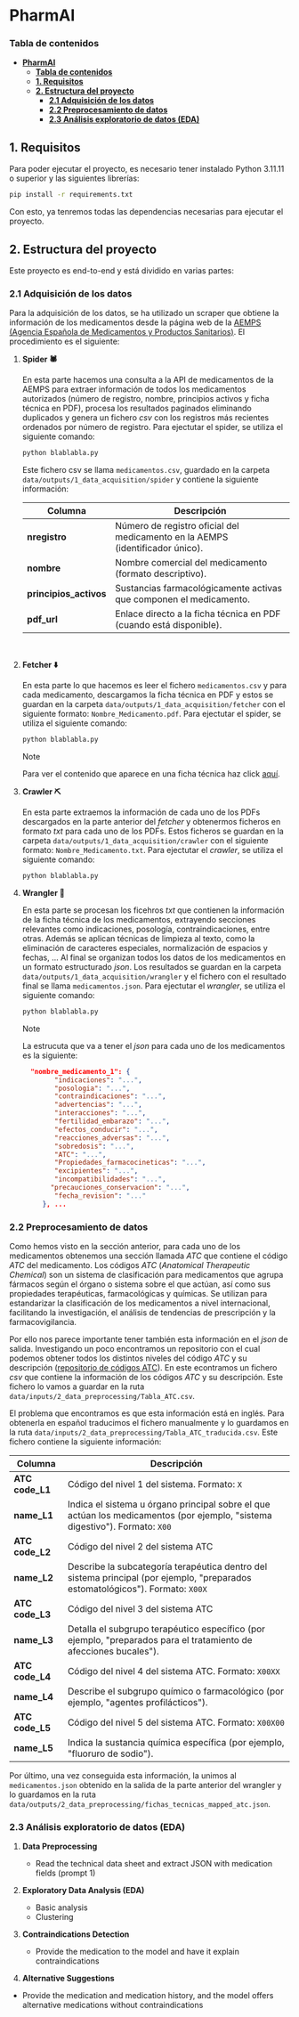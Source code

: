 # **PharmAI**

### **Tabla de contenidos**
- [**PharmAI**](#pharmai)
    - [**Tabla de contenidos**](#tabla-de-contenidos)
  - [**1. Requisitos**](#1-requisitos)
  - [**2. Estructura del proyecto**](#2-estructura-del-proyecto)
    - [**2.1 Adquisición de los datos**](#21-adquisición-de-los-datos)
    - [**2.2 Preprocesamiento de datos**](#22-preprocesamiento-de-datos)
    - [**2.3 Análisis exploratorio de datos (EDA)**](#23-análisis-exploratorio-de-datos-eda)


## **1. Requisitos**
Para poder ejecutar el proyecto, es necesario tener instalado Python 3.11.11 o superior y las siguientes librerías:

```bash
pip install -r requirements.txt
```
Con esto, ya tenremos todas las dependencias necesarias para ejecutar el proyecto.

## **2. Estructura del proyecto**

Este proyecto es end-to-end y está dividido en varias partes:

### **2.1 Adquisición de los datos**

Para la adquisición de los datos, se ha utilizado un scraper que obtiene la información de los medicamentos desde la página web de la [AEMPS (Agencia Española de Medicamentos y Productos Sanitarios)](https://cima.aemps.es/cima/publico/lista.html). El procedimiento es el siguiente:

1. **Spider 🕷️**

   En esta parte hacemos una consulta a la API de medicamentos de la AEMPS para extraer información de todos los medicamentos autorizados (número de registro, nombre, principios activos y ficha técnica en PDF), procesa los resultados paginados eliminando duplicados y genera un fichero _csv_ con los registros más recientes ordenados por número de registro. Para ejectutar el spider, se utiliza el siguiente comando:

   ```bash
   python blablabla.py
   ```

   Este fichero csv se llama `medicamentos.csv`, guardado en la carpeta `data/outputs/1_data_acquisition/spider` y contiene la siguiente información:

      | Columna              | Descripción                                                                 |
   |----------------------|-----------------------------------------------------------------------------|
   | **nregistro**        | Número de registro oficial del medicamento en la AEMPS (identificador único). |
   | **nombre**           | Nombre comercial del medicamento (formato descriptivo).                     |
   | **principios_activos** | Sustancias farmacológicamente activas que componen el medicamento.         |
   | **pdf_url**          | Enlace directo a la ficha técnica en PDF (cuando está disponible).          |

<br>

2. **Fetcher ⬇️​**

   En esta parte lo que hacemos es leer el fichero `medicamentos.csv` y para cada medicamento, descargamos la ficha técnica en PDF y estos se guardan en la carpeta `data/outputs/1_data_acquisition/fetcher` con el siguiente formato: `Nombre_Medicamento.pdf`.  Para ejectutar el spider, se utiliza el siguiente comando:

   ```bash
   python blablabla.py
   ```

   > [!NOTE] 
   > Para ver el contenido que aparece en una ficha técnica haz click [aquí](https://cima.aemps.es/cima/pdfs/ft/99122002/FT_99122002.pdf).

3. **Crawler ⛏️**

   En esta parte extraemos la información de cada uno de los PDFs descargados en la parte anterior del _fetcher_ y obtenermos ficheros en formato _txt_ para cada uno de los PDFs. Estos ficheros se guardan en la carpeta `data/outputs/1_data_acquisition/crawler` con el siguiente formato: `Nombre_Medicamento.txt`.  Para ejectutar el _crawler_, se utiliza el siguiente comando:

   ```bash
   python blablabla.py
   ```


4. **Wrangler 📄**

   En esta parte se procesan los ficehros _txt_ que contienen la información de la ficha técnica de los medicamentos, extrayendo secciones relevantes como indicaciones, posología, contraindicaciones, entre otras. Además se aplican técnicas de limpieza al texto, como la eliminación de caracteres especiales, normalización de espacios y fechas, ... Al final se organizan todos los datos de los medicamentos en un formato estructurado _json_. Los resultados se guardan en la carpeta `data/outputs/1_data_acquisition/wrangler` y el fichero con el resultado final se llama `medicamentos.json`. Para ejectutar el _wrangler_, se utiliza el siguiente comando:

   ```bash
   python blablabla.py
   ```

   > [!NOTE]
   > La estrucuta que va a tener el _json_ para cada uno de los medicamentos es la siguiente:
   > ```json
   >   "nombre_medicamento_1": {
   >         "indicaciones": "...",
   >         "posologia": "...",
   >         "contraindicaciones": "...",
   >         "advertencias": "...",
   >         "interacciones": "...",
   >         "fertilidad_embarazo": "...",
   >         "efectos_conducir": "...",
   >         "reacciones_adversas": "...",
   >         "sobredosis": "...",
   >         "ATC": "...",
   >         "Propiedades_farmacocineticas": "...",
   >         "excipientes": "...",
   >         "incompatibilidades": "...",
   >        "precauciones_conservacion": "...",
   >         "fecha_revision": "..."
   >      }, ...
   >   ```

### **2.2 Preprocesamiento de datos**
Como hemos visto en la sección anterior, para cada uno de los medicamentos obtenemos una sección llamada _ATC_ que contiene el código _ATC_ del medicamento. Los códigos _ATC_ (_Anatomical Therapeutic Chemical_) son un sistema de clasificación para medicamentos que agrupa fármacos según el órgano o sistema sobre el que actúan, así como sus propiedades terapéuticas, farmacológicas y químicas. Se utilizan para estandarizar la clasificación de los medicamentos a nivel internacional, facilitando la investigación, el análisis de tendencias de prescripción y la farmacovigilancia.

Por ello nos parece importante tener también esta información en el _json_ de salida. Investigando un poco encontramos un repositorio con el cual podemos obtener todos los distintos niveles del código _ATC_ y su descripción ([repositorio de códigos ATC](https://github.com/sarrabenyahia/webscrap_health_monitoring.git)). En este econtramos un fichero _csv_ que contiene la información de los códigos _ATC_ y su descripción. Este fichero lo vamos a guardar en la ruta `data/inputs/2_data_preprocessing/Tabla_ATC.csv`.

El problema que encontramos es que esta información está en inglés. Para obtenerla en español traducimos el fichero manualmente y lo guardamos en la ruta `data/inputs/2_data_preprocessing/Tabla_ATC_traducida.csv`. Este fichero contiene la siguiente información:

| Columna        | Descripción                                                                                     |
|----------------|-------------------------------------------------------------------------------------------------|
| **ATC code_L1** | Código del nivel 1 del sistema. Formato: `X`  |
| **name_L1**     | Indica el sistema u órgano principal sobre el que actúan los medicamentos (por ejemplo, "sistema digestivo"). Formato: `X00`  |
| **ATC code_L2** | Código del nivel 2 del sistema ATC |
| **name_L2**     | Describe la subcategoría terapéutica dentro del sistema principal (por ejemplo, "preparados estomatológicos"). Formato: `X00X` |
| **ATC code_L3** | Código del nivel 3 del sistema ATC |
| **name_L3**     | Detalla el subgrupo terapéutico específico (por ejemplo, "preparados para el tratamiento de afecciones bucales"). |
| **ATC code_L4** | Código del nivel 4 del sistema ATC. Formato: `X00XX`|
| **name_L4**     | Describe el subgrupo químico o farmacológico (por ejemplo, "agentes profilácticos"). |
| **ATC code_L5** | Código del nivel 5 del sistema ATC. Formato: `X00X00` |
| **name_L5**     | Indica la sustancia química específica (por ejemplo, "fluoruro de sodio"). |

Por último, una vez conseguida esta información, la unimos al `medicamentos.json` obtenido en la salida de la parte anterior del wrangler y lo guardamos en la ruta `data/outputs/2_data_preprocessing/fichas_tecnicas_mapped_atc.json`.

### **2.3 Análisis exploratorio de datos (EDA)**



1. **Data Preprocessing**
   - Read the technical data sheet and extract JSON with medication fields (prompt 1)

2. **Exploratory Data Analysis (EDA)**
   - Basic analysis
   - Clustering

3. **Contraindications Detection**
   - Provide the medication to the model and have it explain contraindications

4.  **Alternative Suggestions**
   - Provide the medication and medication history, and the model offers alternative medications without contraindications
